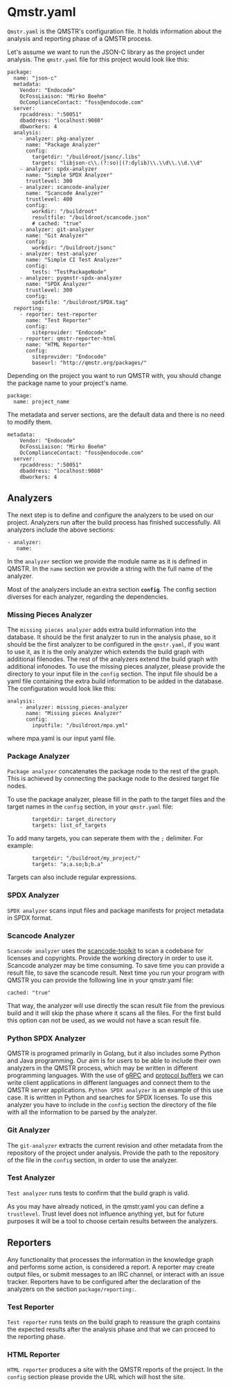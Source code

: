 # Qmstr.yaml

`Qmstr.yaml` is the QMSTR's configuration file. It holds information about the 
analysis and reporting phase of a QMSTR process. 

Let's assume we want to run the JSON-C library as the project under analysis.
The `qmstr.yaml` file for this project would look like this:

``` 
package:
  name: "json-c"
  metadata:
    Vendor: "Endocode"
    OcFossLiaison: "Mirko Boehm"
    OcComplianceContact: "foss@endocode.com"
  server:
    rpcaddress: ":50051"
    dbaddress: "localhost:9080"
    dbworkers: 4
  analysis:
    - analyzer: pkg-analyzer
      name: "Package Analyzer"
      config:
        targetdir: "/buildroot/jsonc/.libs"
        targets: "libjson-c\\.(?:so)|(?:dylib)\\.\\d\\.\\d.\\d"
    - analyzer: spdx-analyzer
      name: "Simple SPDX Analyzer"
      trustlevel: 300
    - analyzer: scancode-analyzer
      name: "Scancode Analyzer"
      trustlevel: 400
      config:
        workdir: "/buildroot"
        resultfile: "/buildroot/scancode.json"
        # cached: "true"
    - analyzer: git-analyzer
      name: "Git Analyzer"
      config:
        workdir: "/buildroot/jsonc"
    - analyzer: test-analyzer
      name: "Simple CI Test Analyzer"
      config:
        tests: "TestPackageNode"
    - analyzer: pyqmstr-spdx-analyzer
      name: "SPDX Analyzer"
      trustlevel: 300
      config:
        spdxfile: "/buildroot/SPDX.tag"
  reporting:
    - reporter: test-reporter
      name: "Test Reporter"
      config:
        siteprovider: "Endocode"
    - reporter: qmstr-reporter-html
      name: "HTML Reporter"
      config:
        siteprovider: "Endocode"
        baseurl: "http://qmstr.org/packages/"

```

Depending on the project you want to run QMSTR with, you should change the package name to your project's name.

``` 
package:
  name: project_name
```

The metadata and server sections, are the default data and there is no need to modify them.

```
metadata:
    Vendor: "Endocode"
    OcFossLiaison: "Mirko Boehm"
    OcComplianceContact: "foss@endocode.com"
  server:
    rpcaddress: ":50051"
    dbaddress: "localhost:9080"
    dbworkers: 4
```

## Analyzers

The next step is to define and configure the analyzers to be used on our project.
Analyzers run after the build process has finished successfully.
All analyzers include the above sections:

``` 
- analyzer:
   name:
```

In the `analyzer` section we provide the module name as it is defined in QMSTR.
In the `name` section we provide a string with the full name of the analyzer.

Most of the analyzers include an extra section **`config`**. 
The config section diverses for each analyzer, regarding the dependencies.

### Missing Pieces Analyzer

The `missing pieces analyzer` adds extra build information into the database. 
It should be the first analyzer to run in the analysis phase, so it should
be the first analyzer to be configured in the `qmstr.yaml`, if you want to use it,
as it is the only analyzer which extends the build graph with additional filenodes.
The rest of the analyzers extend the build graph with additional infonodes.
To use the missing pieces analyzer, please provide the directory to your input file
in the `config` section. 
The input file should be a yaml file containing the extra build
information to be added in the database.
The configuration would look like this:

```
analysis:
    - analyzer: missing_pieces-analyzer
      name: "Missing pieces Analyzer"
      config:
        inputfile: "/buildroot/mpa.yml"
```

where mpa.yaml is our input yaml file.

### Package Analyzer

`Package analyzer` concatenates the package node to the rest of the graph. 
This is achieved by connecting the package node to the desired target file nodes.

To use the package analyzer, please fill in the path to the target files and 
the target names in the `config` section, in your `qmstr.yaml` file:

```
        targetdir: target_directory
        targets: list_of_targets
```

To add many targets, you can seperate them with the `;` delimiter. 
For example:

```
        targetdir: "/buildroot/my_project/"
        targets: "a;a.so;b;b.a"
```

Targets can also include regular expressions.

### SPDX Analyzer

`SPDX analyzer` scans input files and package manifests for project metadata 
in SPDX format.

### Scancode Analyzer

`Scancode analyzer` uses the [scancode-toolkit](https://github.com/nexB/scancode-toolkit) to
scan a codebase for licenses and copyrights. 
Provide the working directory in order to use it.
Scancode analyzer may be time consuming. To save time you can provide a result file, 
to save the scancode result. Next time you run
your program with QMSTR you can provide the following line in your qmstr.yaml file:
```
cached: "true"
```

That way, the analyzer will use directly the scan result file from the previous build and 
it will skip the phase where it scans all the files. For the first build this option can not 
be used, as we would not have a scan result file. 

### Python SPDX Analyzer

QMSTR is programed primarily in Golang, but it also includes some Python and Java programming. 
Our aim is for users to be able to include their own analyzers in the QMSTR process, which may 
be written in different programming languages. With the use of [gRPC](https://grpc.io) 
and [protocol buffers](https://developers.google.com/protocol-buffers/docs/overview) 
we can write client applications in different languages and connect them to the QMSTR server 
applications. 
`Python SPDX analyzer` is an example of this use case. It is written in Python and searches for 
SPDX licenses. 
To use this analyzer you have to include in the `config` section the directory 
of the file with all the information to be parsed by the analyzer. 


### Git Analyzer

The `git-analyzer` extracts the current revision and other metadata from the repository 
of the project under analysis.
Provide the path to the repository of the file in the `config` section, 
in order to use the analyzer. 

### Test Analyzer

`Test analyzer` runs tests to confirm that the build graph is valid. 


As you may have already noticed, in the qmstr.yaml you can define a `trustlevel`. 
Trust level does not influence anything yet, but for future purposes it will be a tool
to choose certain results between the analyzers.


## Reporters

Any functionality that processes the information in the knowledge graph and performs 
some action, is considered a report. A reporter may create output files, 
or submit messages to an IRC channel, or interact with an issue tracker.
Reporters have to be configured after the declaration of the analyzers on the section
`package/reporting:`.

### Test Reporter 

`Test reporter` runs tests on the build graph to reassure the graph contains the expected results 
after the analysis phase and that we can proceed to the reporting phase. 

### HTML Reporter 

`HTML reporter` produces a site with the QMSTR reports of the project.
In the `config` section please provide the URL which will host the site.
